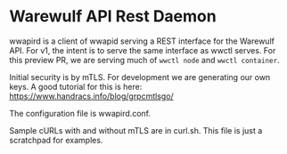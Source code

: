 # Warewulf API Rest Daemon

wwapird is a client of wwapid serving a REST interface for the Warewulf API. For v1, the intent is to serve the same interface as wwctl serves. For this preview PR, we are serving much of ```wwctl node``` and ```wwctl container```.

Initial security is by mTLS. For development we are generating our own keys. A good tutorial for this is here: https://www.handracs.info/blog/grpcmtlsgo/

The configuration file is wwapird.conf.

Sample cURLs with and without mTLS are in curl.sh. This file is just a scratchpad for examples.